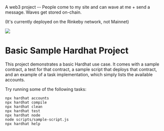 A web3 project -- People come to my site and can wave at me + send a message. Waves get stored on-chain.

(It's currently deployed on the Rinkeby network, not Mainnet)

![](https://res.cloudinary.com/antdke/image/upload/v1633922099/waveportal_complete_xz1a0q.gif)


# Basic Sample Hardhat Project

This project demonstrates a basic Hardhat use case. It comes with a sample contract, a test for that contract, a sample script that deploys that contract, and an example of a task implementation, which simply lists the available accounts.

Try running some of the following tasks:

```shell
npx hardhat accounts
npx hardhat compile
npx hardhat clean
npx hardhat test
npx hardhat node
node scripts/sample-script.js
npx hardhat help
```
